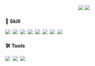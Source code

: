 <div align="center">
  <img src="https://github-readme-stats.vercel.app/api?username=YunYongJun&show_icons=true&theme=radical" />
  <img src="https://github-readme-stats.vercel.app/api/top-langs/?username=YunYongJun&layout=compact" />
</div>

<h3 align="left">💫 Skill </h3>
<div>
<img src = "https://img.shields.io/badge/Java-ED8B00?style=for-the-badge&logo=openjdk&logoColor=white" />&nbsp
<img src = "https://img.shields.io/badge/JavaScript-F7DF1E?style=for-the-badge&logo=JavaScript&logoColor=white" />&nbsp
<img src = "https://img.shields.io/badge/Python-3776AB?style=for-the-badge&logo=Python&logoColor=white" />&nbsp
<img src = "https://img.shields.io/badge/React-20232A?style=for-the-badge&logo=react&logoColor=61DAFB" />&nbsp
<img src = "https://img.shields.io/badge/React Native-61DAFB?style=for-the-badge&logo=React&logoColor=black" />&nbsp
<img src = "https://img.shields.io/badge/MySQL-4479A1?style=for-the-badge&logo=MySQL&logoColor=white" />&nbsp
<img src = "https://img.shields.io/badge/Spring-6DB33F?style=for-the-badge&logo=spring&logoColor=white" />&nbsp
<img src = "https://img.shields.io/badge/Node.js-339933?style=for-the-badge&logo=Node.js&logoColor=white" />&nbsp
</div>

<h3 align="left">🛠 Tools </h3>
<div align="left">
  <img src="https://img.shields.io/badge/git-F05033.svg?style=for-the-badge&logo=git&logoColor=white" />&nbsp
  <img src="https://img.shields.io/badge/github-181717.svg?style=for-the-badge&logo=github&logoColor=white" />&nbsp
  <img src="https://img.shields.io/badge/Notion-F3F3F3.svg?style=for-the-badge&logo=notion&logoColor=black" />&nbsp
</div>


<!--
**YunYongJun/YunYongJun** is a ✨ _special_ ✨ repository because its `README.md` (this file) appears on your GitHub profile.

Here are some ideas to get you started:

- 🔭 I’m currently working on ...
- 🌱 I’m currently learning ...
- 👯 I’m looking to collaborate on ...
- 🤔 I’m looking for help with ...
- 💬 Ask me about ...
- 📫 How to reach me: ...
- 😄 Pronouns: ...
- ⚡ Fun fact: ...
-->
